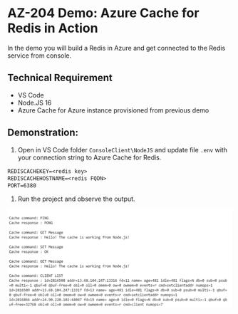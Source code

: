 # AZ-204 Demo: Azure Cache for Redis in Action

In the demo you will build a Redis in Azure and get connected to the Redis service from console.

## Technical Requirement

- VS Code
- Node.JS 16
- Azure Cache for Azure instance provisioned from previous demo

## Demonstration:

1. Open in VS Code folder `ConsoleClient\NodeJS` and update file `.env` with your connection string to Azure Cache for Redis.

```
REDISCACHEKEY=<redis key>
REDISCACHEHOSTNAME=<redis FQDN>
PORT=6380
```

1. Run the project and observe the output.

![redis](ConsoleClient\NodeJS\screen.png)